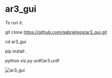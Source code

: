 # ar3_gui
To run it:

git clone https://github.com/gabrielggg/ar3_gui.git

cd ar3_gui

pip install .

python viz.py urdf/ar3.urdf

![ar3_gui](https://github.com/gabrielggg/ar3_gui/assets/5673338/1ebe9edc-b3b8-4fae-8d95-67fab76d2ef1)



